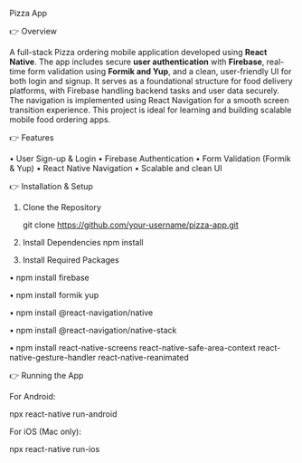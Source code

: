 Pizza App

👉 Overview

A full-stack Pizza ordering mobile application developed using **React Native**. The app includes secure **user authentication** with **Firebase**, real-time form validation using **Formik and Yup**, and a clean, user-friendly UI for both login and signup. It serves as a foundational structure for food delivery platforms, with Firebase handling backend tasks and user data securely. The navigation is implemented using React Navigation for a smooth screen transition experience. This project is ideal for learning and building scalable mobile food ordering apps.

👉 Features

• User Sign-up & Login
• Firebase Authentication
• Form Validation (Formik & Yup)
• React Native Navigation
• Scalable and clean UI

👉 Installation & Setup

1. Clone the Repository
   
   git clone https://github.com/your-username/pizza-app.git

2. Install Dependencies
   npm install

3. Install Required Packages

 • npm install firebase
 
 • npm install formik yup
 
 • npm install @react-navigation/native
 
 • npm install @react-navigation/native-stack
 
 • npm install react-native-screens react-native-safe-area-context react-native-gesture-handler react-native-reanimated

👉 Running the App

For Android:

  npx react-native run-android

For iOS (Mac only):

  npx react-native run-ios

